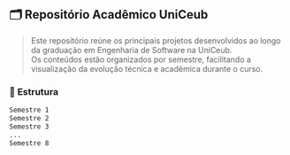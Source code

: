 ## 🗂️ Repositório Acadêmico UniCeub

> Este repositório reúne os principais projetos desenvolvidos ao longo da graduação em Engenharia de Software na UniCeub.  
> Os conteúdos estão organizados por semestre, facilitando a visualização da evolução técnica e acadêmica durante o curso.

### 📁 **Estrutura**

```diff
Semestre 1
Semestre 2
Semestre 3
...
Semestre 8
